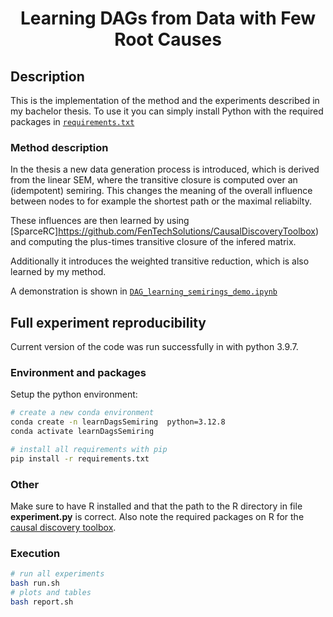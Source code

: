 <div align="center">    
 
# Learning DAGs from Data with Few Root Causes

</div>
 
## Description   
This is the implementation of the method and the experiments described in my bachelor thesis.
To use it you can simply install Python with the required packages in [`requirements.txt`](requirements.txt)

### Method description
In the thesis a new data generation process is introduced, which is derived from the linear SEM, where the transitive closure is computed over an (idempotent) semiring. 
This changes the meaning of the overall influence between nodes to for example the shortest path or the maximal reliabilty. 

These influences are then learned by using [SparceRC]https://github.com/FenTechSolutions/CausalDiscoveryToolbox) and computing the plus-times transitive closure of the infered matrix.

Additionally it introduces the weighted transitive reduction, which is also learned by my method.

A demonstration is shown in [`DAG_learning_semirings_demo.ipynb`](DAG_learning_semirings_demo.ipynb)




## Full experiment reproducibility 
Current version of the code was run successfully in  with python 3.9.7.

### Environment and packages
Setup the python environment:

```bash
# create a new conda environment
conda create -n learnDagsSemiring  python=3.12.8
conda activate learnDagsSemiring

# install all requirements with pip
pip install -r requirements.txt
```

### Other


Make sure to have R installed and that the path to the R directory in file **experiment.py** is correct. Also note the required packages on R for the [causal discovery toolbox](https://fentechsolutions.github.io/CausalDiscoveryToolbox/html/index.html).

<!-- ```bash
R version 4.2.1
install.packages("BiocManager")
BiocManager::install(c("graph", "RBGL"))

install.packages("pcalg")

install.packages(pkgs=pckg, type="source", repos=NULL)
url <- 'https://cran.r-project.org/src/contrib/Archive/SID/SID_1.0.tar.gz'
pckg <- 'SID_1.0.tar.gz'
download.file(url = url, destfile = pckg)
install.packages(pkgs=pckg, type="source", repos=NULL)
library('SID')

q()
``` -->

### Execution   
```bash
# run all experiments
bash run.sh
# plots and tables
bash report.sh
```